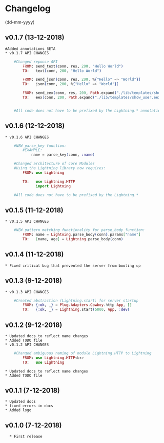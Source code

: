 # Changelog
(dd-mm-yyyy)


## v0.1.7 (13-12-2018)
	#Added annotations BETA
	* v0.1.7 API CHANGES
```elixir
	#Changed reponse API
		FROM: send_text(conn, res, 200, "Hello World")
		TO:	  text(conn, 200, "Hello World")

		FROM: send_json(conn, res, 200, %{"Hello" => "World"})
		TO:	  json(conn, 200, %{"Hello" => "World"})

		FROM: send_eex(conn, res, 200, Path.expand("./lib/templates/show_user.eex"), [hi: "hi"])
		TO:	  eex(conn, 200, Path.expand("./lib/templates/show_user.eex"), [hi: "hi"])


	#All code does not have to be prefixed by the Lightning.* annotation EXCEPT: Lightning.start(<port><module><environment>)
````


## v0.1.6 (12-12-2018)
	* v0.1.6 API CHANGES
```elixir
	#NEW parse_key function:
		#EXAMPLE:
			name = parse_key(conn, :name)

	#Changed architecture of core Modules
	#Using the Lightning library now requires:
		FROM: use Lightning

		TO:	  use Lightning.HTTP
			  import Lightning

	#All code does not have to be prefixed by the Lightning.*
````

## v0.1.5 (11-12-2018)
	* v0.1.5 API CHANGES
```elixir
	#NEW pattern matching functionality for parse_body function:
		FROM: name = Lightning.parse_body(conn).params["name"]
		TO:   [name, age] = Lightning.parse_body(conn)
````

## v0.1.4 (11-12-2018)
	* Fixed critical bug that prevented the server from booting up


## v0.1.3 (9-12-2018)
	* v0.1.3 API CHANGES
```elixir
	#Created abstraction (Lightning.start) for server startup
		FROM: {:ok, _} = Plug.Adapters.Cowboy.http App, []
		TO:   {:ok, _} = Lightning.start(5000, App, :dev)
````
			

## v0.1.2 (9-12-2018)
	* Updated docs to reflect name changes
	* Added TODO file
	* v0.1.2 API CHANGES
```elixir
	#Changed ambiguous naming of module Lightning.HTTP to Lightning
		FROM: use Lightning.HTTP<br>
		TO:   use Lightning
````
	* Updated docs to reflect name changes
	* Added TODO file


## v0.1.1 (7-12-2018)
	* Updated docs
	* fixed errors in docs
	* Added logo


## v0.1.0 (7-12-2018)
	  * First release
